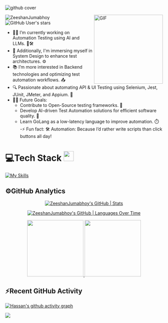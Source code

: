 ![github cover](https://github.com/Syed007Hassan/Syed007Hassan/assets/104893311/dead2d22-a0da-4ab1-8443-c7325b0a057e)
<!-- 



<!-- <img align="right" alt="GIF" height="160px" src="https://media.giphy.com/media/du3J3cXyzhj75IOgvA/giphy.gif" /> -->
<img align="right" alt="GIF" height="220px" src="https://user-images.githubusercontent.com/104893311/219148682-fd27b1a7-85a4-4ac7-8a49-6025a58fb62c.gif" />

<p align="left"> 
  <img src="https://komarev.com/ghpvc/?username=ZeeshanJumabhoy&label=Profile%20views&color=0e75b6&style=flat" alt="ZeeshanJumabhoy" /> 
  <img alt="GitHub User's stars" src="https://img.shields.io/github/stars/ZeeshanJumabhoy?label=Stars">
</p>

- 👨‍💻 I’m currently working on Automation Testing using AI and LLMs. 🤖🛠️
- 🚀 Additionally, I'm immersing myself in System Design to enhance test architectures. ⚙️
- 📚 I’m more interested in Backend technologies and optimizing test automation workflows. 📤
- 🔍 Passionate about automating API & UI Testing using Selenium, Jest, JUnit, JMeter, and Appium. 🎯
- 💪🏼 Future Goals:
  - Contribute to Open-Source testing frameworks. 🌌
  - Develop AI-driven Test Automation solutions for efficient software quality. 🤖
  - Learn GoLang as a low-latency language to improve automation. ⏱️
-⚡ Fun fact: 🛠️ Automation: Because I’d rather write scripts than click buttons all day!

<p>
</p>

# 💻Tech Stack <img src = "https://media2.giphy.com/media/QssGEmpkyEOhBCb7e1/giphy.gif?cid=ecf05e47a0n3gi1bfqntqmob8g9aid1oyj2wr3ds3mg700bl&rid=giphy.gif" width = 32px> 

[![My Skills](https://skillicons.dev/icons?i=java,py,js,cpp,c,cs,react,nodejs,spring,express,bootstrap,tailwind,selenium,jest,junit,git,latex,figma,postman,vscode,github,linux,webstorm,notion,idea&theme=dark)](https://skillicons.dev)

## ⚙️GitHub Analytics

<div align="center">

[![ZeeshanJumabhoy's GitHub | Stats](https://stats.quine.sh/ZeeshanJumabhoy/github?theme=dark)](https://quine.sh?utm_source=widgets&utm_campaign=ZeeshanJumabhoy)

[![ZeeshanJumabhoy's GitHub | Languages Over Time](https://stats.quine.sh/ZeeshanJumabhoy/languages-over-time?theme=dark)](https://quine.sh?utm_source=widgets&utm_campaign=ZeeshanJumabhoy)

</div>


<p align="center">  
<a href="https://github.com/ZeeshanJumabhoy">
  <img height="180em" src="https://github-readme-stats-eight-theta.vercel.app/api?username=ZeeshanJumabhoy&show_icons=true&theme=algolia&include_all_commits=true&count_private=true"/>
  <img height="180em" src="https://github-readme-stats-eight-theta.vercel.app/api/top-langs/?username=ZeeshanJumabhoy&layout=compact&langs_count=8&theme=algolia"/>
</a>
</p>


## ⚡Recent GitHub Activity
 
  [![Hassan's github activity graph](https://github-readme-activity-graph.vercel.app/graph?username=ZeeshanJumabhoy&bg_color=18122B&color=6096B4&line=3A98B9&point=FCFFE7&area=true&hide_border=false)](https://github.com/ashutosh00710/github-readme-activity-graph)
  
 <img src="https://user-images.githubusercontent.com/73097560/115834477-dbab4500-a447-11eb-908a-139a6edaec5c.gif"></a>
